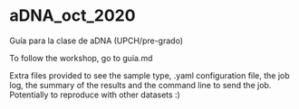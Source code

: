 # aDNA_oct_2020
Guía para la clase de aDNA (UPCH/pre-grado)

To follow the workshop, go to guia.md

Extra files provided to see the sample type, .yaml configuration file, the job log, the summary of the results and the command line to send the job.
Potentially to reproduce with other datasets :)
